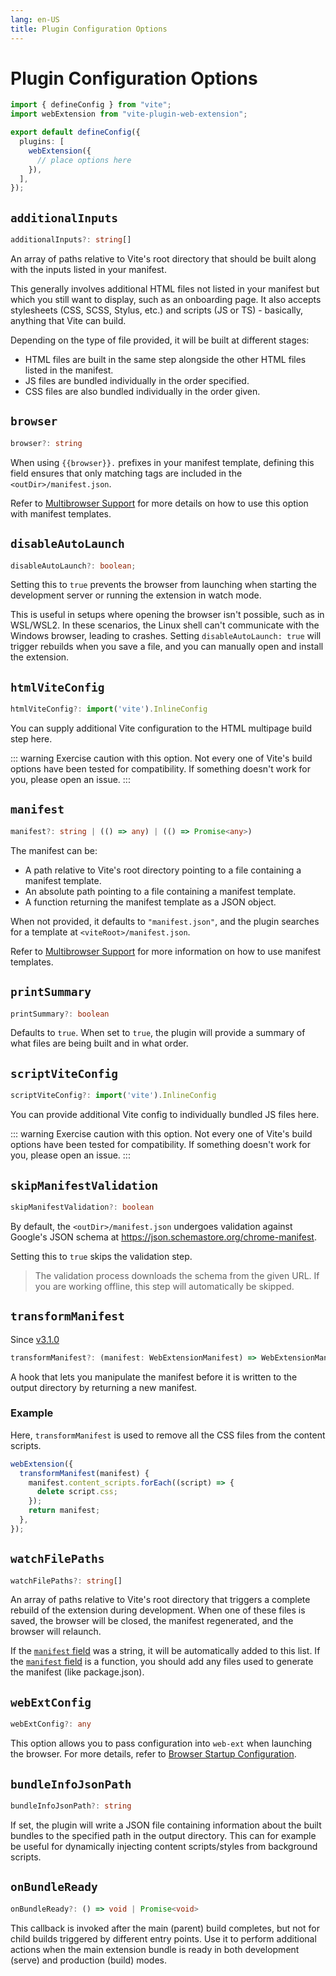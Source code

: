 ```yaml
---
lang: en-US
title: Plugin Configuration Options
---
```


# Plugin Configuration Options

```ts
import { defineConfig } from "vite";
import webExtension from "vite-plugin-web-extension";

export default defineConfig({
  plugins: [
    webExtension({
      // place options here
    }),
  ],
});
```

## `additionalInputs`

```ts
additionalInputs?: string[]
```

An array of paths relative to Vite's root directory that should be built along with the inputs listed in your manifest.

This generally involves additional HTML files not listed in your manifest but which you still want to display, such as an onboarding page. It also accepts stylesheets (CSS, SCSS, Stylus, etc.) and scripts (JS or TS) - basically, anything that Vite can build.

Depending on the type of file provided, it will be built at different stages:

- HTML files are built in the same step alongside the other HTML files listed in the manifest.
- JS files are bundled individually in the order specified.
- CSS files are also bundled individually in the order given.

## `browser`

```ts
browser?: string
```

<script setup>
const browser = "{{browser}}"
</script>

When using <code>{{browser}}.</code> prefixes in your manifest template, defining this field ensures that only matching tags are included in the `<outDir>/manifest.json`.

Refer to [Multibrowser Support](/guide/supporting-multiple-browsers) for more details on how to use this option with manifest templates.

## `disableAutoLaunch`

```ts
disableAutoLaunch?: boolean;
```

Setting this to `true` prevents the browser from launching when starting the development server or running the extension in watch mode.

This is useful in setups where opening the browser isn't possible, such as in WSL/WSL2. In these scenarios, the Linux shell can't communicate with the Windows browser, leading to crashes. Setting `disableAutoLaunch: true` will trigger rebuilds when you save a file, and you can manually open and install the extension.

## `htmlViteConfig`

```ts
htmlViteConfig?: import('vite').InlineConfig
```

You can supply additional Vite configuration to the HTML multipage build step here.

::: warning
Exercise caution with this option. Not every one of Vite's build options have been tested for compatibility. If something doesn't work for you, please open an issue.
:::

## `manifest`

```ts
manifest?: string | (() => any) | (() => Promise<any>)
```

The manifest can be:

- A path relative to Vite's root directory pointing to a file containing a manifest template.
- An absolute path pointing to a file containing a manifest template.
- A function returning the manifest template as a JSON object.

When not provided, it defaults to `"manifest.json"`, and the plugin searches for a template at `<viteRoot>/manifest.json`.

Refer to [Multibrowser Support](/guide/supporting-multiple-browsers) for more information on how to use manifest templates.

## `printSummary`

```ts
printSummary?: boolean
```

Defaults to `true`. When set to `true`, the plugin will provide a summary of what files are being built and in what order.

## `scriptViteConfig`

```ts
scriptViteConfig?: import('vite').InlineConfig
```

You can provide additional Vite config to individually bundled JS files here.

::: warning
Exercise caution with this option. Not every one of Vite's build options have been tested for compatibility. If something doesn't work for you, please open an issue.
:::

## `skipManifestValidation`

```ts
skipManifestValidation?: boolean
```

By default, the `<outDir>/manifest.json` undergoes validation against Google's JSON schema at <https://json.schemastore.org/chrome-manifest>.

Setting this to `true` skips the validation step.

> The validation process downloads the schema from the given URL. If you are working offline, this step will automatically be skipped.

## `transformManifest`

Since [v3.1.0](https://github.com/aklinker1/vite-plugin-web-extension/releases/tag/v3.1.0)

```ts
transformManifest?: (manifest: WebExtensionManifest) => WebExtensionManifest | Promise<WebExtensionManifest>
```

A hook that lets you manipulate the manifest before it is written to the output directory by returning a new manifest.

### Example

Here, `transformManifest` is used to remove all the CSS files from the content scripts.

```ts
webExtension({
  transformManifest(manifest) {
    manifest.content_scripts.forEach((script) => {
      delete script.css;
    });
    return manifest;
  },
});
```

## `watchFilePaths`

```ts
watchFilePaths?: string[]
```

An array of paths relative to Vite's root directory that triggers a complete rebuild of the extension during development. When one of these files is saved, the browser will be closed, the manifest regenerated, and the browser will relaunch.

If the [`manifest` field](#manifest) was a string, it will be automatically added to this list. If the [`manifest` field](#manifest) is a function, you should add any files used to generate the manifest (like package.json).

## `webExtConfig`

```ts
webExtConfig?: any
```

This option allows you to pass configuration into `web-ext` when launching the browser. For more details, refer to [Browser Startup Configuration](/guide/configure-browser-startup.md).

## `bundleInfoJsonPath`

```ts
bundleInfoJsonPath?: string
```

If set, the plugin will write a JSON file containing information about the built bundles to the specified path in the output directory. This can for example be useful for dynamically injecting content scripts/styles from background scripts.

## `onBundleReady`

```ts
onBundleReady?: () => void | Promise<void>
```

This callback is invoked after the main (parent) build completes, but not for child builds triggered by different entry points. Use it to perform additional actions when the main extension bundle is ready in both development (serve) and production (build) modes.
